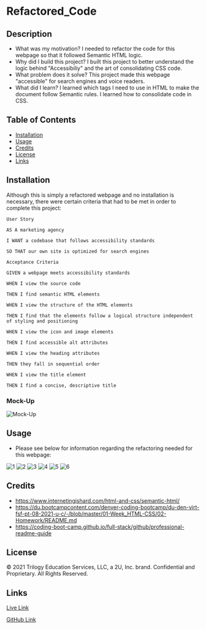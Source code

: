 # Refactored_Code
## Description

- What was my motivation? I needed to refactor the code for this webpage so that it followed Semantic HTML logic.
- Why did I build this project? I built this project to better understand the logic behind "Accessibiliy" and the art of consolidating CSS code.
- What problem does it solve? This project made this webpage "accessible" for search engines and voice readers.
- What did I learn? I learned which tags I need to use in HTML to make the document follow Semantic rules. I learned how to consolidate code in CSS.

## Table of Contents

- [Installation](#installation)
- [Usage](#usage)
- [Credits](#credits)
- [License](#license)
- [Links](#links)

## Installation
Although this is simply a refactored webpage and no installation is necessary, there were certain criteria that had to be met in order to complete this project:

    User Story

    AS A marketing agency

    I WANT a codebase that follows accessibility standards

    SO THAT our own site is optimized for search engines

    Acceptance Criteria
    
    GIVEN a webpage meets accessibility standards

    WHEN I view the source code

    THEN I find semantic HTML elements

    WHEN I view the structure of the HTML elements

    THEN I find that the elements follow a logical structure independent of styling and positioning

    WHEN I view the icon and image elements

    THEN I find accessible alt attributes

    WHEN I view the heading attributes

    THEN they fall in sequential order

    WHEN I view the title element

    THEN I find a concise, descriptive title
        
### Mock-Up

![Mock-Up](assets/images/0.png)

## Usage
- Please see below for information regarding the refactoring needed for this webpage:

![1](assets/images/1.png)
![2](assets/images/2.png)
![3](assets/images/3.png)
![4](assets/images/4.png)
![5](assets/images/5.png)
![6](assets/images/6.png)

## Credits
- https://www.internetingishard.com/html-and-css/semantic-html/
- https://du.bootcampcontent.com/denver-coding-bootcamp/du-den-virt-fsf-pt-08-2021-u-c/-/blob/master/01-Week_HTML-CSS/02-Homework/README.md
- https://coding-boot-camp.github.io/full-stack/github/professional-readme-guide


## License
© 2021 Trilogy Education Services, LLC, a 2U, Inc. brand. Confidential and Proprietary. All Rights Reserved.

## Links
[Live Link](https://carlincb.github.io/Refactored_Code/)

[GitHub Link](https://github.com/carlincb/Refactored_Code)
